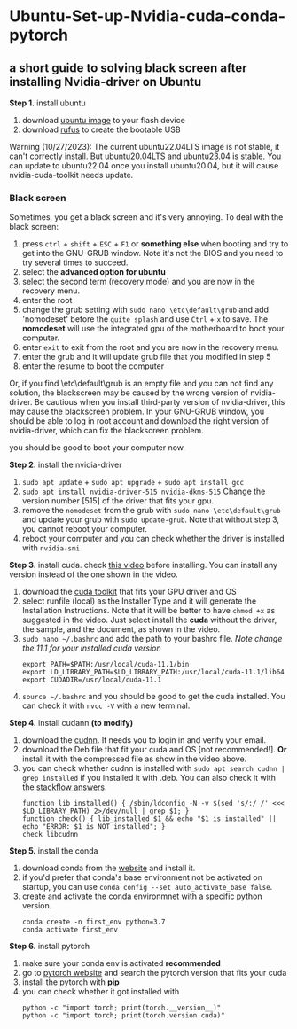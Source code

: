# Ubuntu-Set-up-Nvidia-cuda-conda-pytorch
## a short guide to solving black screen after installing Nvidia-driver on Ubuntu

**Step 1.** install ubuntu 
1. download [ubuntu image](https://releases.ubuntu.com/focal/) to your flash device
2. download [rufus](https://rufus.ie/en/) to create the bootable USB

Warning (10/27/2023): The current ubuntu22.04LTS image is not stable, it can't correctly install. But ubuntu20.04LTS and ubuntu23.04 is stable. You can update to ubuntu22.04 once you install ubuntu20.04, but it will cause nvidia-cuda-toolkit needs update.

### Black screen 
Sometimes, you get a black screen and it's very annoying. To deal with the black screen:
1. press `ctrl` + `shift` + `ESC` + `F1` or **something else** when booting and try to get into the GNU-GRUB window. Note it's not the BIOS and you need to try several times to succeed.
2. select the **advanced option for ubuntu**
3. select the second term (recovery mode) and you are now in the recovery menu.
4. enter the root
5. change the grub setting with `sudo nano \etc\default\grub` and add 'nomodeset' before the `quite splash` and use `Ctrl` + `x` to save. The **nomodeset** will use the integrated gpu of the motherboard to boot your computer.
6. enter `exit` to exit from the root and you are now in the recovery menu.
7. enter the grub and it will update grub file that you modified in step 5
8. enter the resume to boot the computer

Or, if you find \etc\default\grub is an empty file and you can not find any solution, the blackscreen may be caused by the wrong version of nvidia-driver. Be cautious when you install third-party version of nvidia-driver, this may cause the blackscreen problem. In your GNU-GRUB window, you should be able to log in root account and download the right version of nvidia-driver, which can fix the blackscreen problem.

you should be good to boot your computer now.

**Step 2.** install the nvidia-driver
1. `sudo apt update` + `sudo apt upgrade` + `sudo apt install gcc`
2. `sudo apt install nvidia-driver-515 nvidia-dkms-515` Change the version number [515] of the driver that fits your gpu.
3. remove the `nomodeset` from the grub with  `sudo nano \etc\default\grub` and update your grub with `sudo update-grub`. Note that without step 3, you cannot reboot your computer.
4. reboot your computer and you can check whether the driver is installed with `nvidia-smi`

**Step 3.** install cuda. check [this video](https://www.youtube.com/watch?v=4gcqGxBIUnc&t=22s) before installing. You can install any version instead of the one shown in the video.
1. download the [cuda toolkit](https://developer.nvidia.com/cuda-toolkit-archive) that fits your GPU driver and OS
2. select runfile (local) as the Installer Type and it will generate the Installation Instructions. Note that it will be better to have `chmod +x` as suggested in the video. Just select install the **cuda** without the driver, the sample, and the document, as shown in the video.
3. `sudo nano ~/.bashrc` and add the path to your bashrc file. *Note change the 11.1 for your installed cuda version*
    ```shell
    export PATH=$PATH:/usr/local/cuda-11.1/bin 
    export LD_LIBRARY_PATH=$LD_LIBRARY_PATH:/usr/local/cuda-11.1/lib64
    export CUDADIR=/usr/local/cuda-11.1
    ```
4. `source ~/.bashrc` and you should be good to get the cuda installed. You can check it with `nvcc -V` with a new terminal.

**Step 4.** install cudann **(to modify)**
1. download the [cudnn](https://developer.nvidia.com/cudnn). It needs you to login in and verify your email.
2. download the Deb file that fit your cuda and OS [not recommended!]. **Or** install it with the compressed file as show in the video above.
3. you can check whether cudnn is installed with `sudo apt search cudnn | grep installed` if you installed it with .deb. You can also check it
   with the [stackflow answers](https://stackoverflow.com/questions/31326015/how-to-verify-cudnn-installation).
   ```shell
   function lib_installed() { /sbin/ldconfig -N -v $(sed 's/:/ /' <<< $LD_LIBRARY_PATH) 2>/dev/null | grep $1; }
   function check() { lib_installed $1 && echo "$1 is installed" || echo "ERROR: $1 is NOT installed"; }
   check libcudnn 
   ```

**Step 5.** install the conda
1. download conda from the [website](https://docs.conda.io/projects/conda/en/latest/user-guide/install/linux.html) and install it.
2. if you'd prefer that conda's base environment not be activated on startup, you can use
   `conda config --set auto_activate_base false`.
4. create and activate the conda environmnet with a specific python version.
   ```shell
   conda create -n first_env python=3.7
   conda activate first_env
   ```

**Step 6.** install pytorch
1. make sure your conda env is activated **recommended**
2. go to [pytorch website](https://pytorch.org/get-started/previous-versions/) and search the pytorch version that fits your cuda
3. install the pytorch with **pip**
4. you can check whether it got installed with
   ```shell
   python -c "import torch; print(torch.__version__)"
   python -c "import torch; print(torch.version.cuda)"
   ```
